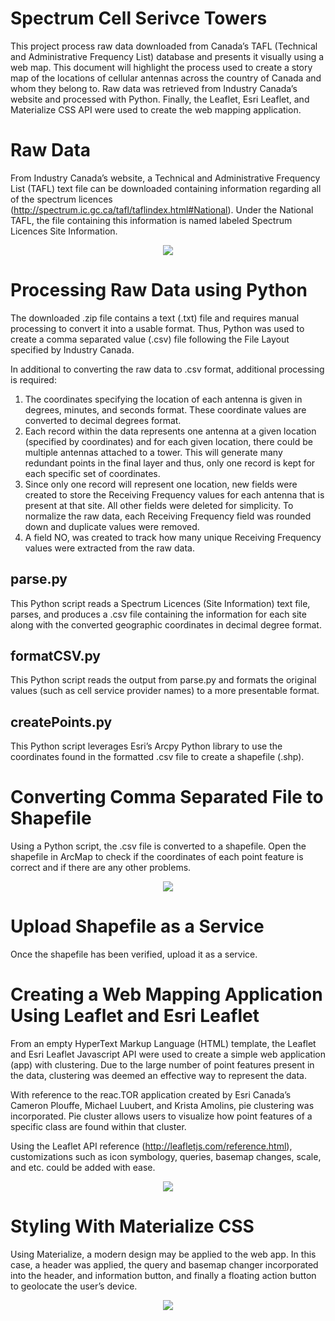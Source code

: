 # Spectrum Cell Serivce Towers
This project process raw data downloaded from Canada’s TAFL (Technical and Administrative Frequency List) database and presents it visually using a web map. This document will highlight the process used to create a story map of the locations of cellular antennas across the country of Canada and whom they belong to. Raw data was retrieved from Industry Canada’s website and processed with Python. Finally, the Leaflet, Esri Leaflet, and Materialize CSS API were used to create the web mapping application. 

# Raw Data
From Industry Canada’s website, a Technical and Administrative Frequency List (TAFL) text file can be downloaded containing information regarding all of the spectrum licences (http://spectrum.ic.gc.ca/tafl/taflindex.html#National). Under the National TAFL, the file containing this information is named labeled Spectrum Licences Site Information. 

<p align="center">
  <img src="https://user-images.githubusercontent.com/26052421/201490593-be63cb11-8a3e-47ba-9b0c-46afc81d5499.png"/>
</p>

# Processing Raw Data using Python
The downloaded .zip file contains a text (.txt) file and requires manual processing to convert it into a usable format. Thus, Python was used to create a comma separated value (.csv) file following the File Layout specified by Industry Canada. 

In additional to converting the raw data to .csv format, additional processing is required:

1)	The coordinates specifying the location of each antenna is given in degrees, minutes, and seconds format. These coordinate values are converted to decimal degrees format. 
2)	Each record within the data represents one antenna at a given location (specified by coordinates) and for each given location, there could be multiple antennas attached to a tower. This will generate many redundant points in the final layer and thus, only one record is kept for each specific set of coordinates. 
3)	Since only one record will represent one location, new fields were created to store the Receiving Frequency values for each antenna that is present at that site. All other fields were deleted for simplicity. To normalize the raw data, each Receiving Frequency field was rounded down and duplicate values were removed.
4)	A field NO, was created to track how many unique Receiving Frequency values were extracted from the raw data.

## parse.py ##

This Python script reads a Spectrum Licences (Site Information) text file, parses, and produces a .csv file containing the information for each site along with the converted geographic coordinates in decimal degree format.

## formatCSV.py ##

This Python script reads the output from parse.py and formats the original values (such as cell service provider names) to a more presentable format.

## createPoints.py ##

This Python script leverages Esri’s Arcpy Python library to use the coordinates found in the formatted .csv file to create a shapefile (.shp).

# Converting Comma Separated File to Shapefile
Using a Python script, the .csv file is converted to a shapefile. Open the shapefile in ArcMap to check if the coordinates of each point feature is correct and if there are any other problems. 

<p align="center">
  <img src="https://user-images.githubusercontent.com/26052421/201490602-f0123c8c-e5a6-4c02-b845-7c54869fc3fc.png"/>
</p>

# Upload Shapefile as a Service
Once the shapefile has been verified, upload it as a service. 

# Creating a Web Mapping Application Using Leaflet and Esri Leaflet
From an empty HyperText Markup Language (HTML) template, the Leaflet and Esri Leaflet Javascript API were used to create a simple web application (app) with clustering. Due to the large number of point features present in the data, clustering was deemed an effective way to represent the data. 

With reference to the reac.TOR application created by Esri Canada’s Cameron Plouffe, Michael Luubert, and Krista Amolins, pie clustering was incorporated. Pie cluster allows users to visualize how point features of a specific class are found within that cluster. 

Using the Leaflet API reference (http://leafletjs.com/reference.html), customizations such as icon symbology, queries, basemap changes, scale, and etc. could be added with ease.

<p align="center">
  <img src="https://user-images.githubusercontent.com/26052421/201490603-d5033ad0-fa19-42bd-9461-e7cf8f76b9bf.png"/>
</p>

# Styling With Materialize CSS
Using Materialize, a modern design may be applied to the web app. In this case, a header was applied, the query and basemap changer incorporated into the header, and information button, and finally a floating action button to geolocate the user’s device.

<p align="center">
  <img src="https://user-images.githubusercontent.com/26052421/201490608-0dd21c46-e552-42ac-818f-26e8e690f608.png"/>
</p>
